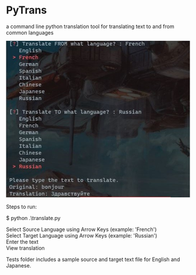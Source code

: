 # PyTrans
a command line python translation tool for translating text to and from common languages 

![example](pyTrans.JPG)

Steps to run:

$ python .\translate.py

Select Source Language using Arrow Keys (example: 'French')  
Select Target Language using Arrow Keys (example: 'Russian')  
Enter the text  
View translation  

Tests folder includes a sample source and target text file for English and Japanese.  
